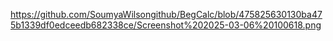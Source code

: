 https://github.com/SoumyaWilsongithub/BegCalc/blob/475825630130ba475b1339df0edceedb682338ce/Screenshot%202025-03-06%20100618.png
